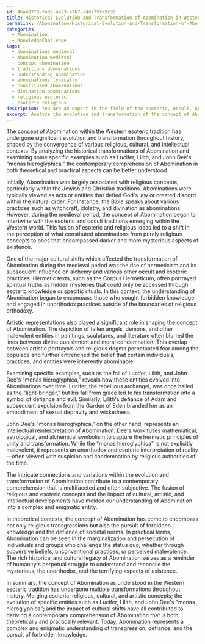 ```yaml
---
id: 46a40779-fadc-4a23-b767-c4d775fa9c35
title: Historical Evolution and Transformation of Abomination in Western Esotericism
permalink: /Abomination/Historical-Evolution-and-Transformation-of-Abomination-in-Western-Esotericism/
categories:
  - Abomination
  - KnowledgeChallenge
tags:
  - abominations medieval
  - abomination medieval
  - concept abomination
  - traditions abominations
  - understanding abomination
  - abominations typically
  - constituted abominations
  - divination abominations
  - religious esoteric
  - esoteric religious
description: You are an expert in the field of the esoteric, occult, Abomination and Education. You are a writer of tests, challenges, books and deep knowledge on Abomination for initiates and students to gain deep insights and understanding from. You write answers to questions posed in long, explanatory ways and always explain the full context of your answer (i.e., related concepts, formulas, examples, or history), as well as the step-by-step thinking process you take to answer the challenges. Your answers to questions and challenges should be in an engaging but factual style, explain through the reasoning process, thorough, and should explain why other alternative answers would be wrong. Summarize the key themes, ideas, and conclusions at the end.
excerpt: Analyze the evolution and transformation of the concept of Abomination in Western esoteric tradition, particularly in relation to the merging of esoteric and religious concepts during the medieval to early modern periods. Consider the impact of cultural shifts, artistic representations, and re-interpretations of the fall of specific entities (e.g., Lucifer, Lilith, or John Dee's "monas hieroglyphica") on the understanding of Abomination in both individual and societal contexts. How do these intricate connections and variations contribute to deriving a contemporary comprehension of Abomination, both in theoretical and practical aspects?
---
```

The concept of Abomination within the Western esoteric tradition has undergone significant evolution and transformation throughout history, shaped by the convergence of various religious, cultural, and intellectual contexts. By analyzing the historical transformations of Abomination and examining some specific examples such as Lucifer, Lilith, and John Dee's "monas hieroglyphica," the contemporary comprehension of Abomination in both theoretical and practical aspects can be better understood.

Initially, Abomination was largely associated with religious concepts, particularly within the Jewish and Christian traditions. Abominations were typically viewed as acts or entities that defied God's law or created discord within the natural order. For instance, the Bible speaks about various practices such as witchcraft, idolatry, and divination as abominations. However, during the medieval period, the concept of Abomination began to intertwine with the esoteric and occult traditions emerging within the Western world. This fusion of esoteric and religious ideas led to a shift in the perception of what constituted abominations from purely religious concepts to ones that encompassed darker and more mysterious aspects of existence.

One of the major cultural shifts which affected the transformation of Abomination during the medieval period was the rise of hermeticism and its subsequent influence on alchemy and various other occult and esoteric practices. Hermetic texts, such as the Corpus Hermeticum, often portrayed spiritual truths as hidden mysteries that could only be accessed through esoteric knowledge or specific rituals. In this context, the understanding of Abomination began to encompass those who sought forbidden knowledge and engaged in unorthodox practices outside of the boundaries of religious orthodoxy.

Artistic representations also played a significant role in shaping the concept of Abomination. The depiction of fallen angels, demons, and other malevolent entities in paintings, sculptures, and literature often blurred the lines between divine punishment and moral condemnation. This overlap between artistic portrayals and religious dogma perpetuated fear among the populace and further entrenched the belief that certain individuals, practices, and entities were inherently abominable.

Examining specific examples, such as the fall of Lucifer, Lilith, and John Dee's "monas hieroglyphica," reveals how these entities evolved into Abominations over time. Lucifer, the rebellious archangel, was once hailed as the "light-bringer," but his fall from grace led to his transformation into a symbol of defiance and evil. Similarly, Lilith's defiance of Adam and subsequent expulsion from the Garden of Eden branded her as an embodiment of sexual depravity and wickedness.

John Dee's "monas hieroglyphica," on the other hand, represents an intellectual reinterpretation of Abomination. Dee's work fuses mathematical, astrological, and alchemical symbolism to capture the hermetic principles of unity and transformation. While the "monas hieroglyphica" is not explicitly malevolent, it represents an unorthodox and esoteric interpretation of reality—often viewed with suspicion and condemnation by religious authorities of the time.

The intricate connections and variations within the evolution and transformation of Abomination contribute to a contemporary comprehension that is multifaceted and often subjective. The fusion of religious and esoteric concepts and the impact of cultural, artistic, and intellectual developments have molded our understanding of Abomination into a complex and enigmatic entity.

In theoretical contexts, the concept of Abomination has come to encompass not only religious transgressions but also the pursuit of forbidden knowledge and the defiance of societal norms. In practical terms, Abomination can be seen in the marginalization and persecution of individuals and groups who challenge the status quo, whether through subversive beliefs, unconventional practices, or perceived malevolence. The rich historical and cultural legacy of Abomination serves as a reminder of humanity's perpetual struggle to understand and reconcile the mysterious, the unorthodox, and the terrifying aspects of existence.

In summary, the concept of Abomination as understood in the Western esoteric tradition has undergone multiple transformations throughout history. Merging esoteric, religious, cultural, and artistic concepts; the evolution of specific entities such as Lucifer, Lilith, and John Dee's "monas hieroglyphica"; and the impact of cultural shifts have all contributed to deriving a contemporary comprehension of Abomination that is both theoretically and practically relevant. Today, Abomination represents a complex and enigmatic understanding of transgression, defiance, and the pursuit of forbidden knowledge.
